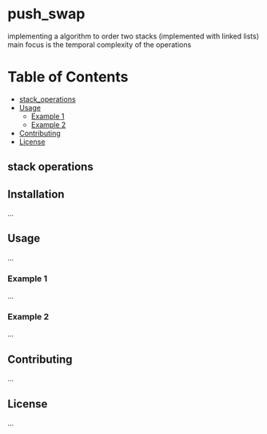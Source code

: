 # push_swap
implementing a algorithm to order two stacks (implemented with linked lists) main focus is the temporal complexity of the operations

# Table of Contents
- [stack_operations](#stack_operations)
- [Usage](#usage)
  - [Example 1](#example-1)
  - [Example 2](#example-2)
- [Contributing](#contributing)
- [License](#license)


## stack operations  


## Installation
...

## Usage
...

### Example 1
...

### Example 2
...

## Contributing
...

## License
...
